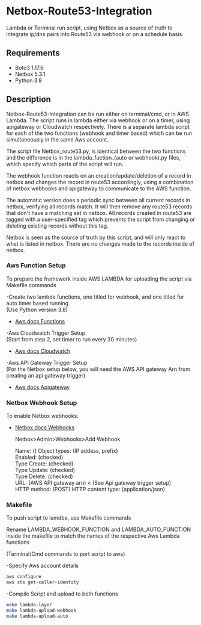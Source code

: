 # Netbox-Route53-Integration

Lambda or Terminal run script, using Netbox as a source of truth to integrate ip/dns pairs into Route53 via webhook or on a schedule basis.

## Requirements  
* Boto3 1.17.6
* Netbox 5.3.1
* Python 3.8

## Description

Netbox-Route53-Integration can be run either on terminal/cmd, or in AWS Lambda.
The script runs in lambda either via webhook or on a timer, using apigateway or
Cloudwatch respectively. There is a separate lambda script for each of the two
functions (webhook and timer based) which can be run simultaneously in the same Aws
account.

The script file Netbox_route53.py, is identical between the two functions
and the difference is in the lambda_fuction_(auto or webhook).py files, which
specify which parts of the script will run.

The webhook function reacts on an creation/update/deletion of a record in netbox
and changes the record in route53 accordingly, using a combination of netbox
webhooks and apigateway to communicate to the AWS function.

The automatic version does a periodic sync between all current records in netbox,
verifying all records match. It will then remove any route53 records that don't
have a matching set in netbox. All records created in route53 are tagged with a
user-specified tag which prevents the script from changing or deleting existing
records without this tag.

Netbox is seen as the source of truth by this script, and will only react to what
is listed in netbox. There are no changes made to the records inside of netbox.


### Aws Function Setup   
To prepare the framework inside AWS LAMBDA for uploading the script via Makefile commands

-Create two lambda functions, one titled for webhook, and one titled for auto timer based running  
(Use Python version 3.8)  
* [Aws docs Functions](https://docs.aws.amazon.com/lambda/latest/dg/getting-started-create-function.html)


-Aws Cloudwatch Trigger Setup  
(Start from step 2, set timer to run every 30 minutes)
* [Aws docs Cloudwatch](https://docs.aws.amazon.com/AmazonCloudWatch/latest/events/RunLambdaSchedule.html)


-Aws API Gateway Trigger Setup  
(For the Netbox setup below, you will need the AWS API gateway Arn from creating an api gateway trigger)
* [Aws docs Apigateway](https://docs.aws.amazon.com/apigateway/latest/developerguide/getting-started.html)


### Netbox Webhook Setup
To enable Netbox webhooks:
* [Netbox docs Webhooks](https://netbox.readthedocs.io/en/stable/additional-features/webhooks/)


  Netbox>Admin>Webhooks>Add Webhook

  Name: ()
  Object types: (IP addess, prefix)  
  Enabled: (checked)  
  Type Create: (checked)  
  Type Update: (checked)  
  Type Delete: (checked)  
  URL: (AWS API gateway arn) < (See Api gateway trigger setup)  
  HTTP method: (POST)
  HTTP content type: (application/json)


### Makefile
To push script to lamdba, use Makefile commands

Rename LAMBDA_WEBHOOK_FUNCTION and LAMBDA_AUTO_FUNCTION inside the makefile to match the names of the respective Aws Lambda functions

(Terminal/Cmd commands to port script to aws)

-Specify Aws account details
```bash
aws configure    
aws sts get-caller-identity
```

-Compile Script and upload to both functions

```bash
make lambda-layer
make lambda-upload-webhook
make lambda-upload-auto
```    
